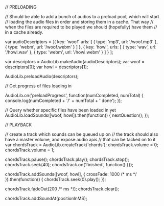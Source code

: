 // PRELOADING

// Should be able to add a bunch of audios to a preload pool, which will start
// loading the audio files in order and storing them in a cache. That way
// when the files are required to be played we should (hopefully) have them
// in a cache already.

var audioDescriptors = [{
    key: 'woof'
    urls: [
      {
        type: 'mp3',
        url: '/woof.mp3'
      },
      {
        type: 'webm',
        url: '/woof.webm'
      }
    ]
  },
  {
    key: 'howl',
    urls: [
      {
        type: 'wav',
        url: '/howl.wav'
      },
      {
        type: 'webm',
        url: '/howl.webm'
      }
    ]
  }
];

var descriptors = AudioLib.makeAudio(audioDescriptors);
var woof = descriptors[0];
var howl = descriptors[1];

AudioLib.preloadAudio(descriptors);

// Get progress of files loading in

AudioLib.on('preloadProgress', function(numCompleted, numTotal) {
  console.log(numCompleted + '/' + numTotal + ' done');
});

// Query whether specific files have been loaded in yet
AudioLib.loadSounds([woof, howl]).then(function() {
  nextQuestion();
});

// PLAYBACK

// create a track which sounds can be queued up on
// the track should also have a master volume, and expose audio apis
// that can be tacked on to it
var chordsTrack = AudioLib.createTrack('chords');
chordsTrack.volume = 0;
chordsTrack.volume = 1;

chordsTrack.pause();
chordsTrack.play();
chordsTrack.stop();
chordsTrack.seek(40);
chordsTrack.on('finished', function() {});

chordsTrack.addSounds([woof, howl], {
  crossFade: 1000 /* ms */
}).then(function() {
  chordsTrack.seek(0).play();
});

chordsTrack.fadeOut(200 /* ms */);
chordsTrack.clear();

chordsTrack.addSoundAt(positionInMS);
